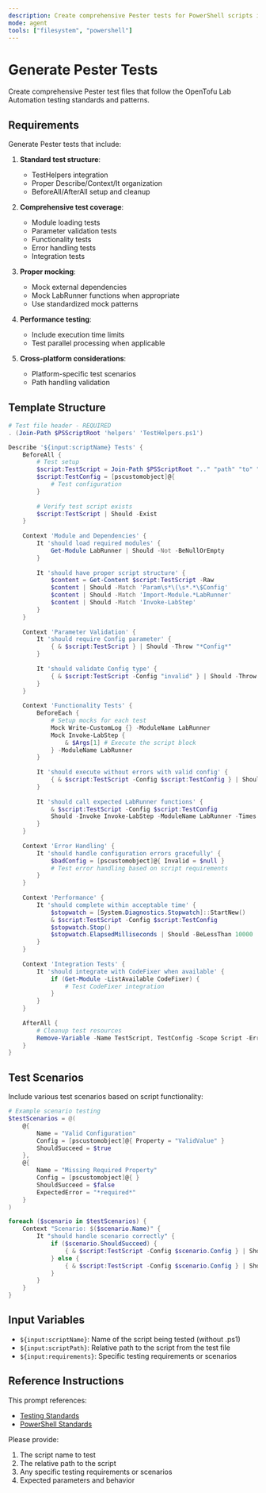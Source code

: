 ```yaml
---
description: Create comprehensive Pester tests for PowerShell scripts in the OpenTofu Lab Automation project
mode: agent
tools: ["filesystem", "powershell"]
---
```


# Generate Pester Tests

Create comprehensive Pester test files that follow the OpenTofu Lab Automation testing standards and patterns.

## Requirements

Generate Pester tests that include:

1. **Standard test structure**:
   - TestHelpers integration
   - Proper Describe/Context/It organization
   - BeforeAll/AfterAll setup and cleanup

2. **Comprehensive test coverage**:
   - Module loading tests
   - Parameter validation tests
   - Functionality tests
   - Error handling tests
   - Integration tests

3. **Proper mocking**:
   - Mock external dependencies
   - Mock LabRunner functions when appropriate
   - Use standardized mock patterns

4. **Performance testing**:
   - Include execution time limits
   - Test parallel processing when applicable

5. **Cross-platform considerations**:
   - Platform-specific test scenarios
   - Path handling validation

## Template Structure

```powershell
# Test file header - REQUIRED
. (Join-Path $PSScriptRoot 'helpers' 'TestHelpers.ps1')

Describe '${input:scriptName} Tests' {
    BeforeAll {
        # Test setup
        $script:TestScript = Join-Path $PSScriptRoot ".." "path" "to" "${input:scriptName}.ps1"
        $script:TestConfig = [pscustomobject]@{
            # Test configuration
        }
        
        # Verify test script exists
        $script:TestScript | Should -Exist
    }
    
    Context 'Module and Dependencies' {
        It 'should load required modules' {
            Get-Module LabRunner | Should -Not -BeNullOrEmpty
        }
        
        It 'should have proper script structure' {
            $content = Get-Content $script:TestScript -Raw
            $content | Should -Match 'Param\s*\(\s*.*\$Config'
            $content | Should -Match 'Import-Module.*LabRunner'
            $content | Should -Match 'Invoke-LabStep'
        }
    }
    
    Context 'Parameter Validation' {
        It 'should require Config parameter' {
            { & $script:TestScript } | Should -Throw "*Config*"
        }
        
        It 'should validate Config type' {
            { & $script:TestScript -Config "invalid" } | Should -Throw
        }
    }
    
    Context 'Functionality Tests' {
        BeforeEach {
            # Setup mocks for each test
            Mock Write-CustomLog {} -ModuleName LabRunner
            Mock Invoke-LabStep { 
                & $Args[1] # Execute the script block
            } -ModuleName LabRunner
        }
        
        It 'should execute without errors with valid config' {
            { & $script:TestScript -Config $script:TestConfig } | Should -Not -Throw
        }
        
        It 'should call expected LabRunner functions' {
            & $script:TestScript -Config $script:TestConfig
            Should -Invoke Invoke-LabStep -ModuleName LabRunner -Times 1
        }
    }
    
    Context 'Error Handling' {
        It 'should handle configuration errors gracefully' {
            $badConfig = [pscustomobject]@{ Invalid = $null }
            # Test error handling based on script requirements
        }
    }
    
    Context 'Performance' {
        It 'should complete within acceptable time' {
            $stopwatch = [System.Diagnostics.Stopwatch]::StartNew()
            & $script:TestScript -Config $script:TestConfig
            $stopwatch.Stop()
            $stopwatch.ElapsedMilliseconds | Should -BeLessThan 10000  # 10 seconds
        }
    }
    
    Context 'Integration Tests' {
        It 'should integrate with CodeFixer when available' {
            if (Get-Module -ListAvailable CodeFixer) {
                # Test CodeFixer integration
            }
        }
    }
    
    AfterAll {
        # Cleanup test resources
        Remove-Variable -Name TestScript, TestConfig -Scope Script -ErrorAction SilentlyContinue
    }
}
```

## Test Scenarios

Include various test scenarios based on script functionality:

```powershell
# Example scenario testing
$testScenarios = @(
    @{
        Name = "Valid Configuration"
        Config = [pscustomobject]@{ Property = "ValidValue" }
        ShouldSucceed = $true
    },
    @{
        Name = "Missing Required Property"
        Config = [pscustomobject]@{ }
        ShouldSucceed = $false
        ExpectedError = "*required*"
    }
)

foreach ($scenario in $testScenarios) {
    Context "Scenario: $($scenario.Name)" {
        It "should handle scenario correctly" {
            if ($scenario.ShouldSucceed) {
                { & $script:TestScript -Config $scenario.Config } | Should -Not -Throw
            } else {
                { & $script:TestScript -Config $scenario.Config } | Should -Throw $scenario.ExpectedError
            }
        }
    }
}
```

## Input Variables

- `${input:scriptName}`: Name of the script being tested (without .ps1)
- `${input:scriptPath}`: Relative path to the script from the test file
- `${input:requirements}`: Specific testing requirements or scenarios

## Reference Instructions

This prompt references:
- [Testing Standards](../instructions/testing-standards.instructions.md)
- [PowerShell Standards](../instructions/powershell-standards.instructions.md)

Please provide:
1. The script name to test
2. The relative path to the script
3. Any specific testing requirements or scenarios
4. Expected parameters and behavior
